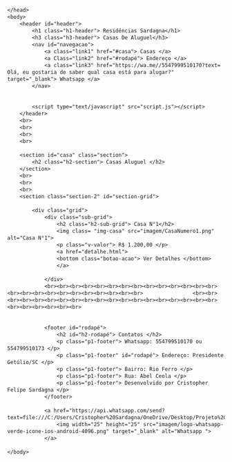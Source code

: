 <html lang="pt-br">
    <head>
        <meta charset="utf-8">
        <meta name="viewport" content="width=device-width,
        initial-scale=1">
        <title> Residências Sardagna</title>
        <link rel="stylesheet" type="text/css" href="estilo.css">
        



    </head>
    <body>
        <header id="header">
            <h1 class="h1-header"> Residências Sardagna</h1>
            <h3 class="h3-header"> Casas De Aluguel</h3>
            <nav id="navegacao">
                <a class="link1" href="#casa"> Casas </a>
                <a Class="link2" href="#rodapé"> Endereço </a>
                <a class="link3" href="https://wa.me//5547999510170?text= Olá, eu gostaria de saber qual casa está para alugar?" target="_blank"> Whatsapp </a>
            </nav>


            <script type="text/javascript" src="script.js"></script>
        </header>
        <br>
        <br>
        <br>
        <br>

        <section id="casa" class="section">
            <h2 class="h2-section"> Casas Aluguel </h2>
        </section>
        <br>
        <br>
        <br>
        <section class="section-2" id="section-grid">

            <div class="grid">
                <div class="sub-grid">
                    <h2 class="h2-sub-grid"> Casa N°1</h2>
                    <img class= "img-casa" src="imagem/CasaNumero1.png" alt="Casa N°1">
                    <p class="v-valor"> R$ 1.200,00 </p>
                    <a href="detalhe.html">
                    <bottom class="botao-acao"> Ver Detalhes </bottom>
                    </a>

                </div>
                <br><br><br><br><br><br><br><br><br><br><br><br><br><br><br><br><br><br><br><br><br><br><br><br><br>                <br><br><br><br><br><br><br><br><br><br><br><br><br><br><br><br><br><br><br><br><br><br><br><br><br>

            
                <footer id="rodapé">
                    <h2 id="h2-rodapé"> Contatos </h2>
                    <p class="p1-footer"> Whatsapp: 554799510170 ou 554799510173 </p>
                    <p class="p1-footer" id="rodapé"> Endereço: Presidente Getúlio/SC </p>
                    <p class="p1-footer"> Bairro: Rio Ferro </p>
                    <p class="p1-footer"> Rua: Abel Ceola </p>
                    <p class="p1-footer"> Desenvolvido por Cristopher Felipe Sardagna </p>
                </footer>

                <a href="https://api.whatsapp.com/send?text=file:///C:/Users/Cristopher%20Sardagna/OneDrive/Desktop/Projeto%20Casa%20De%20Aluguel/index.html">
                    <img width="25" height="25" src="imagem/logo-whatsapp-verde-icone-ios-android-4096.png" target="_blank" alt="Whatsapp ">
                </a>

    </body>
</html>

